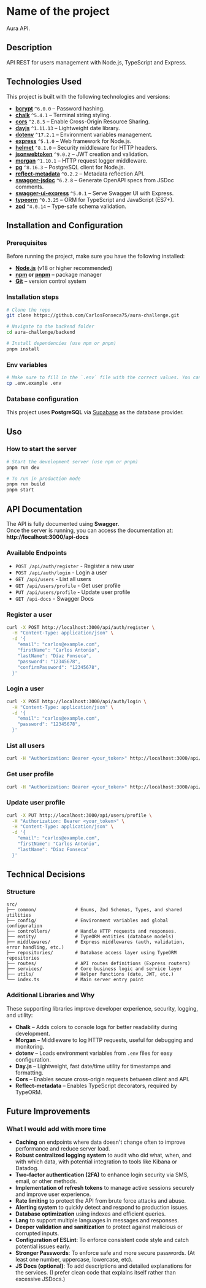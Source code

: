 # Name of the project

Aura API.

## Description

API REST for users management with Node.js, TypeScript and Express.

## Technologies Used

This project is built with the following technologies and versions:

- **[bcrypt](https://www.npmjs.com/package/bcrypt)** `^6.0.0` – Password hashing.
- **[chalk](https://www.npmjs.com/package/chalk)** `^5.4.1` – Terminal string styling.
- **[cors](https://www.npmjs.com/package/cors)** `^2.8.5` – Enable Cross-Origin Resource Sharing.
- **[dayjs](https://www.npmjs.com/package/dayjs)** `^1.11.13` – Lightweight date library.
- **[dotenv](https://www.npmjs.com/package/dotenv)** `^17.2.1` – Environment variables management.
- **[express](https://expressjs.com/)** `^5.1.0` – Web framework for Node.js.
- **[helmet](https://www.npmjs.com/package/helmet)** `^8.1.0` – Security middleware for HTTP headers.
- **[jsonwebtoken](https://www.npmjs.com/package/jsonwebtoken)** `^9.0.2` – JWT creation and validation.
- **[morgan](https://www.npmjs.com/package/morgan)** `^1.10.1` – HTTP request logger middleware.
- **[pg](https://www.npmjs.com/package/pg)** `^8.16.3` – PostgreSQL client for Node.js.
- **[reflect-metadata](https://www.npmjs.com/package/reflect-metadata)** `^0.2.2` – Metadata reflection API.
- **[swagger-jsdoc](https://www.npmjs.com/package/swagger-jsdoc)** `^6.2.8` – Generate OpenAPI specs from JSDoc comments.
- **[swagger-ui-express](https://www.npmjs.com/package/swagger-ui-express)** `^5.0.1` – Serve Swagger UI with Express.
- **[typeorm](https://typeorm.io/)** `^0.3.25` – ORM for TypeScript and JavaScript (ES7+).
- **[zod](https://zod.dev/)** `^4.0.14` – Type-safe schema validation.

## Installation and Configuration

### Prerequisites

Before running the project, make sure you have the following installed:

- **[Node.js](https://nodejs.org/)** (v18 or higher recommended)
- **[npm](https://www.npmjs.com/) or [pnpm](https://pnpm.io/)** – package manager
- **[Git](https://git-scm.com/)** – version control system

### Installation steps

```bash
# Clone the repo
git clone https://github.com/CarlosFonseca75/aura-challenge.git

# Navigate to the backend folder
cd aura-challenge/backend

# Install dependencies (use npm or pnpm)
pnpm install
```

### Env variables

```bash
# Make sure to fill in the `.env` file with the correct values. You can start by copying the example file:
cp .env.example .env
```

### Database configuration

This project uses **PostgreSQL** via [Supabase](https://supabase.com/) as the database provider.

## Uso

### How to start the server

```bash
# Start the development server (use npm or pnpm)
pnpm run dev

# To run in production mode
pnpm run build
pnpm start
```

## API Documentation

The API is fully documented using **Swagger**.  
Once the server is running, you can access the documentation at: **http://localhost:3000/api-docs**

### Available Endpoints

- `POST /api/auth/register` - Register a new user
- `POST /api/auth/login` - Login a user
- `GET /api/users` - List all users
- `GET /api/users/profile` - Get user profile
- `PUT /api/users/profile` - Update user profile
- `GET /api-docs` - Swagger Docs

### Register a user

```bash
curl -X POST http://localhost:3000/api/auth/register \
  -H "Content-Type: application/json" \
  -d '{
    "email": "carlos@example.com",
    "firstName": "Carlos Antonio",
    "lastName": "Díaz Fonseca",
    "password": "12345678",
    "confirmPassword": "12345678",
  }'
```

### Login a user

```bash
curl -X POST http://localhost:3000/api/auth/login \
  -H "Content-Type: application/json" \
  -d '{
    "email": "carlos@example.com",
    "password": "12345678",
  }'
```

### List all users

```bash
curl -H "Authorization: Bearer <your_token>" http://localhost:3000/api/users
```

### Get user profile

```bash
curl -H "Authorization: Bearer <your_token>" http://localhost:3000/api/users/profile
```

### Update user profile

```bash
curl -X PUT http://localhost:3000/api/users/profile \
  -H "Authorization: Bearer <your_token>" \
  -H "Content-Type: application/json" \
  -d '{
    "email": "carlos@example.com",
    "firstName": "Carlos Antonio",
    "lastName": "Díaz Fonseca"
  }'
```

## Technical Decisions

### Structure

```
src/
├── common/              # Enums, Zod Schemas, Types, and shared utilities
├── config/              # Environment variables and global configuration
├── controllers/         # Handle HTTP requests and responses.
├── entity/              # TypeORM entities (database models)
├── middlewares/         # Express middlewares (auth, validation, error handling, etc.)
├── repositories/        # Database access layer using TypeORM repositories
├── routes/              # API routes definitions (Express routers)
├── services/            # Core business logic and service layer
├── utils/               # Helper functions (date, JWT, etc.)
└── index.ts             # Main server entry point
```

### Additional Libraries and Why

These supporting libraries improve developer experience, security, logging, and utility:

- **Chalk** – Adds colors to console logs for better readability during development.
- **Morgan** – Middleware to log HTTP requests, useful for debugging and monitoring.
- **dotenv** – Loads environment variables from `.env` files for easy configuration.
- **Day.js** – Lightweight, fast date/time utility for timestamps and formatting.
- **Cors** – Enables secure cross-origin requests between client and API.
- **Reflect-metadata** – Enables TypeScript decorators, required by TypeORM.

## Future Improvements

### What I would add with more time

- **Caching** on endpoints where data doesn't change often to improve performance and reduce server load.
- **Robust centralized logging system** to audit who did what, when, and with which data, with potential integration to tools like Kibana or Datadog.
- **Two-factor authentication (2FA)** to enhance login security via SMS, email, or other methods.
- **Implementation of refresh tokens** to manage active sessions securely and improve user experience.
- **Rate limiting** to protect the API from brute force attacks and abuse.
- **Alerting system** to quickly detect and respond to production issues.
- **Database optimization** using indexes and efficient queries.
- **Lang** to support multiple languages in messages and responses.
- **Deeper validation and sanitization** to protect against malicious or corrupted inputs.
- **Configuration of ESLint**: To enforce consistent code style and catch potential issues early.
- **Stronger Passwords**: To enforce safe and more secure passwords. (At least one number, uppercase, lowercase, etc).
- **JS Docs (optional)**: To add descriptions and detailed explanations for the services. (I prefer clean code that explains itself rather than excessive JSDocs.)
